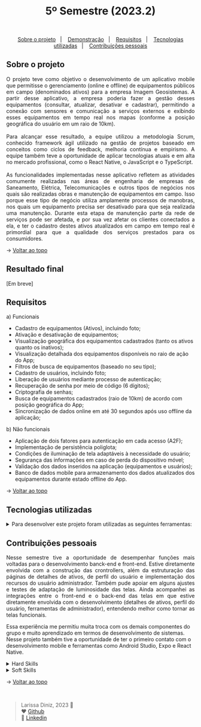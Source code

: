 <h1 align="center">5º Semestre (2023.2)</h1>

<br id="topo">

<p align="center">
  <a href="#about">Sobre o projeto</a>&nbsp;&nbsp;&nbsp;|&nbsp;&nbsp;&nbsp;
  <a href="#demo">Demonstração</a>&nbsp;&nbsp;&nbsp;|&nbsp;&nbsp;&nbsp;
  <a href="#requirements">Requisitos</a>&nbsp;&nbsp;&nbsp;|&nbsp;&nbsp;&nbsp;
  <a href="#tech">Tecnologias utilizadas</a>&nbsp;&nbsp;&nbsp;|&nbsp;&nbsp;&nbsp;
  <a href="#dev">Contribuições pessoais</a>
</p>

<div id="about">

## Sobre o projeto

<p align="justify">O projeto teve como objetivo o desenvolvimento de um aplicativo mobile que permitisse o gerenciamento (online e offline) de equipamentos públicos em campo (denominados ativos) para a empresa Imagem Geosistemas. 
A partir desse aplicativo, a empresa poderia fazer a gestão desses equipamentos (consultar, atualizar, desativar e cadastrar), permitindo a conexão com sensores e comunicação a serviços externos e 
exibindo esses equipamentos em tempo real nos mapas (conforme a posição geográfica do usuário em um raio de 10km).
<br><br>
Para alcançar esse resultado, a equipe utilizou a metodologia Scrum, conhecido framework ágil utilizado na gestão de projetos baseado em conceitos como ciclos de feedback, melhoria contínua e empirismo. 
A equipe também teve a oportunidade de aplicar tecnologias atuais e em alta no mercado profissional, como o React Native, o JavaScript e o TypeScript.
<br><br>
As funcionalidades implementadas nesse aplicativo refletem as atividades comumente realizadas nas áreas de engenharia de empresas de Saneamento, Elétrica, Telecomunicações e outros tipos de negócios nos quais são realizadas obras e manutenção de equipamentos em campo. 
Isso porque esse tipo de negócio utiliza amplamente processos de manobras, nos quais um equipamento precisa ser desativado para que seja realizada uma manutenção. Durante esta etapa de manutenção parte da rede de serviços pode ser afetada, e por sua vez afetar os clientes conectados a ela, 
e ter o cadastro destes ativos atualizados em campo em tempo real é primordial para que a qualidade dos serviços prestados para os consumidores.
</p>

→ [Voltar ao topo](#topo)

</div>

<div id="demo">

## Resultado final

[Em breve]

</div>

<div id="requirements">

## Requisitos

a) Funcionais

* Cadastro de equipamentos (Ativos), incluindo foto;
* Ativação e desativação de equipamentos;
* Visualização geográfica dos equipamentos cadastrados (tanto os ativos quanto os inativos);
* Visualização detalhada dos equipamentos disponíveis no raio de ação do App;
* Filtros de busca de equipamentos (baseado no seu tipo);
* Cadastro de usuários, incluindo foto;
* Liberação de usuários mediante processo de autenticação;
* Recuperação de senha por meio de código (6 dígitos);
* Criptografia de senhas;
* Busca de equipamentos cadastrados (raio de 10km) de acordo com posição geográfica do App;
* Sincronização de dados online em até 30 segundos após uso offline da aplicação;

b) Não funcionais

* Aplicação de dois fatores para autenticação em cada acesso (A2F);
* Implementação de persistência poliglota;
* Condições de iluminação de tela adaptáveis à necessidade do usuário;
* Segurança das informações em caso de perda do dispositivo móvel;
* Validação dos dados inseridos na aplicação (equipamentos e usuários);
* Banco de dados mobile para armazenamento dos dados atualizados dos equipamentos durante estado offline do App.

→ [Voltar ao topo](#topo)

</div>

<div id="tech">

## Tecnologias utilizadas

<details>
  <summary>Para desenvolver este projeto foram utilizadas as seguintes ferramentas: </summary>
  <br>
  
  | Tecnologia | Aplicação |
  |:--------:|:-----------:|
  | <img width="50 rem" src="https://cdn.jsdelivr.net/gh/devicons/devicon/icons/html5/html5-original.svg"/> | HTML é uma linguagem de marcação que foi aplicada na estruturação e exibição do conteúdo na web. |
  | <img width="50 rem" src="https://cdn.jsdelivr.net/gh/devicons/devicon/icons/css3/css3-original.svg"/>  | CSS é uma linguagem de estilo utilizada para controlar a apresentação e o layout de documentos HTML. Foi utilizado para a estilização do sistema. |
| <img width="50 rem" src="https://cdn.jsdelivr.net/gh/devicons/devicon/icons/javascript/javascript-original.svg" /> | JavaScript é uma linguagem de programação interpretada estruturada, de script em alto nível com tipagem dinâmica fraca e multiparadigma. A partir dela, foi possível criar conteúdo com atualização dinâmica, múltimídias, imagens animadas, entre outros. |
| <img width="50 rem" src="https://cdn.jsdelivr.net/gh/devicons/devicon/icons/react/react-original.svg" /> | React Native é uma biblioteca front-end JavaScript criada pelo Facebook amplamente usada para desenvolver aplicativos para os sistemas Android e iOS de forma nativa. |
| <img width="50 rem" src="https://cdn.jsdelivr.net/gh/devicons/devicon/icons/typescript/typescript-original.svg" /> | TypeScript é uma linguagem de programação que adiciona recursos avançados ao JavaScript, como a tipagem estática e interfaces. Com ela, fica mais fácil detectar e prevenir erros durante a fase de desenvolvimento. |
| <img width="50 rem" src="https://cdn.jsdelivr.net/gh/devicons/devicon/icons/nodejs/nodejs-original.svg" /> | O Node JS é um ambiente de execução do código JavaScript para servidor (server side) que permite criar aplicações standalone (autossuficientes) em uma máquina servidora, sem a necessidade do navegador. Foi utilizado para desenvolver o Back-end da aplicação. |
| <img width="50 rem" src="https://cdn.jsdelivr.net/gh/devicons/devicon/icons/flask/flask-original.svg" /> | Flask é um framework web escrito em Python e foi utilizado no roteamento de URL e nas renderização das páginas. |
| <img width="50 rem" src="https://cdn.jsdelivr.net/gh/devicons/devicon/icons/git/git-original.svg" /> | Git é um sistema de controle de versão de código aberto que foi empregado para controlar o histórico de alterações de arquivos do projeto. |
| <img width="50 rem" src="https://cdn.jsdelivr.net/gh/devicons/devicon/icons/github/github-original.svg" /> | GitHub é uma plataforma de hospedagem de código-fonte e arquivos com controle de versão que usa o Git. Foi utilizado para a hospedagem do código e para colaboração entre os integrantes da equipe durante o desenvolvimento da aplicação. |
| <img width="50 rem" src="https://cdn.jsdelivr.net/gh/devicons/devicon/icons/figma/figma-original.svg" /> | Figma é um editor gráfico de vetor e foi utilizado para prototipagem das telas que compõem o projeto. |
| <img width="50 rem" src="https://cdn.jsdelivr.net/gh/devicons/devicon/icons/canva/canva-original.svg" /> | Canva é uma plataforma de design gráfico que foi utilizada para criar as apresentações e demais conteúdos visuais necessários ao longo do desenvolvimento no projeto.|
| <img width="50 rem" src="https://cdn.jsdelivr.net/gh/devicons/devicon/icons/vscode/vscode-original.svg" /> | Visual Studio Code é um editor de código aberto altamente extensível. Foi ultilizado para o desenvolvimento do código-fonte. |
| <img width="50 rem" src ="../Imagens/expo.png" /> | Expo é uma plataforma open-source que foi utilizada no desenvolvimento mobile com React Native. Ela é conhecida por permitir fácil acesso às API’s nativas do dispositivo sem precisar instalar qualquer dependência ou alterar código nativo. |
| <img width="50 rem" src="../Imagens/typeorm.png" /> | O TypeORM é um framework de mapeamento objeto-relacional que aproxima o paradigma de desenvolvimento de aplicações orientadas a objetos ao paradigma do banco de dados relacional. Foi utilizado para definir como os dados são mapeados entre os ambientes e como são acessados e gravados. |
| <img width="50 rem" src="https://cdn.jsdelivr.net/gh/devicons/devicon/icons/postgresql/postgresql-plain.svg" /> | PostgreSQL é um sistema de gerenciamento de banco de dados (SGBD) que utiliza a linguagem SQL como interface. A partir dele, foi possível registrar, armazenar e tratar todos os dados necessários para o bom funcionamento da aplicação. |
| <img width="50 rem" src="https://cdn.jsdelivr.net/gh/devicons/devicon/icons/mongodb/mongodb-original.svg" /> | MongoDB é um programa de banco de dados NoSQL, que usa documentos semelhantes à JSON com esquemas. Foi aplicado no armazenamento e tratamento de dados do projeto. |
| <img width="50 rem" src="https://cdn.jsdelivr.net/gh/devicons/devicon/icons/azure/azure-original.svg" /> | Azure é uma plataforma de computação em nuvem da Microsoft, que oferece acesso, gerenciamento e desenvolvimento de aplicativos e serviços por meio de data centers globais. Essa ferramenta foi utilizada para hospedar os bancos de dados. |
| <img width="50 rem" src="../Projeto-II/Images/azure-devops.png" /> | O Azure DevOps é um servidor da Microsoft que fornece as ferramentas necessárias para fazer o controle de versão, a geração de relatórios, o gerenciamento de requisitos e de projetos, as compilações automatizadas e os testes necessários no desenvolvimento de softwares. |
| <img width="50 rem" src="https://cdn.jsdelivr.net/gh/devicons/devicon/icons/slack/slack-original.svg" /> | O Slack é um software de comunicação de equipes com suporte a canais, conversas privadas e integração com serviços externos que foi utilizado para comunicação com o cliente. |
| <img width="50 rem" src="../Imagens/microsoft-teams.png" /> | O Microsoft Teams é uma plataforma unificada que conta com ferramentas de bate-papo, videoconferências, armazenamento de arquivos e integração de aplicativos no local de trabalho. Foi utilizada para comunicação e colaboração entre os membros da equipe. |

  <br>
</details>

</div>

<div id="dev">

## Contribuições pessoais

<p align="justify">Nesse semestre tive a oportunidade de desempenhar funções mais voltadas para o desenvolvimento banck-end e front-end. Estive diretamente envolvida com a construção das crontrollers, além da estruturação das páginas de detalhes de ativos, de perfil do usuário e implementação dos recursos do usuário administrador. Também pude apoiar em alguns ajustes e testes de adaptação de luminosidade das telas. Ainda acompanhei as integrações entre o front-end e o back-end das telas em que estive diretamente envolvida com o desenvolvimento (detalhes de ativos, perfil do usuário, ferramentas de administrador), entendendo melhor como tornar as telas funcionais.

Essa experiência me permitiu muita troca com os demais componentes do grupo e muito aprendizado em termos de desenvolvimento de sistemas. Nesse projeto também tive a oportunidade de ter o primeiro contato com o desenvolvimento mobile e ferramentas como Android Studio, Expo e React Native.</p>

<details>
  <summary>Hard Skills</summary>
  <br>

  1. **Programação em TypeScript:** Sei fazer com ajuda;
  
  2. **Desenvolvimento Mobile em React Native:** Sei fazer com ajuda;
  
  3. **Uso de tags HTML:** Sei fazer com autonomia;
  
  4. **Aplicação de recursos CSS:** Sei fazer com auxílio de consultas;
  
  5. **Desenvolvimento back-end com NodeJS:** Sei fazer com ajuda;
  
  6. **Controle de Versão (Git/GitHub):** Sei fazer com autonomia;
  
  7. **Gerenciamento de Banco de Dados SQL (PostgreSQL):** Sei fazer com auxílio de consultas;
  
  8. **Gerenciamento de Banco de Dados NoSQL (MongoDB):** Sei fazer com ajuda;
  
  9. **Criação de Protótipos Navegáveis (Figma):** Sei fazer com autonomia;
  
  10. **Conceitos de arquitetura de software:** Sei fazer com ajuda;
  
  11. **Conceitos aplicados de UX Designer:** Sei fazer com autonomia;
  
  12. **Hospedagem de banco de dados em cloud (Azure):** Sei fazer com ajuda;
  
  13. **Conteinerização (Docker):** Sei fazer com ajuda;
  
  14. **Roteamento de URL e renderização de página (Flask):** Sei fazer com ajuda;
  
  15. **Desenvolvimento back-end com Python:** Sei fazer com ajuda.

<br>
</details>

  
<details>
  <summary>Soft Skills </summary>
  <br>

  <br>
  </details>

→ [Voltar ao topo](#topo)

</div>

<div id="dev">
<br>
  
> Larissa Diniz, 2023 :star2: <br>
> ❤️ [Github](https://github.com/laaridiniz)<br>
> 💙 [Linkedin](https://www.linkedin.com/in/larissa-diniz-dev/)<br>

</div>



